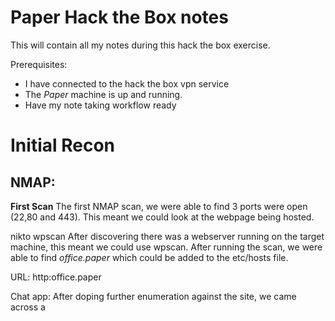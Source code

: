 # Paper Hack the Box notes
This will contain all my notes during this hack the box exercise.

Prerequisites:
- I have connected to the hack the box vpn service
- The *Paper* machine is up and running.
- Have my note taking workflow ready



# Initial Recon
## NMAP:
**First Scan**
The first NMAP scan, we were able to find 3 ports were open (22,80 and 443). This meant we could look at the webpage being hosted.







nikto
wpscan
After discovering there was a webserver running on the target machine, this meant we could use wpscan. After running the scan, we were able to find *office.paper* which could be added to the etc/hosts file. 

URL: http:office.paper 



Chat app:
After doping further enumeration against the site, we came across a